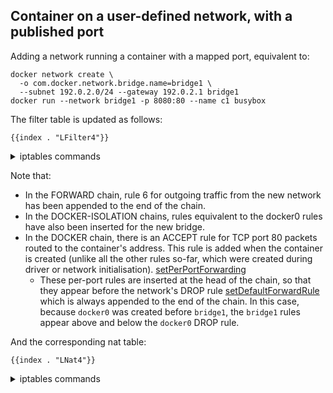 ## Container on a user-defined network, with a published port

Adding a network running a container with a mapped port, equivalent to:

	docker network create \
	  -o com.docker.network.bridge.name=bridge1 \
	  --subnet 192.0.2.0/24 --gateway 192.0.2.1 bridge1
	docker run --network bridge1 -p 8080:80 --name c1 busybox

The filter table is updated as follows:

    {{index . "LFilter4"}}

<details>
<summary>iptables commands</summary>

    {{index . "SFilter4"}}

</details>

Note that:

 - In the FORWARD chain, rule 6 for outgoing traffic from the new network has been
   appended to the end of the chain.
 - In the DOCKER-ISOLATION chains, rules equivalent to the docker0 rules have
   also been inserted for the new bridge.
 - In the DOCKER chain, there is an ACCEPT rule for TCP port 80 packets routed
   to the container's address. This rule is added when the container is created
   (unlike all the other rules so-far, which were created during driver or
   network initialisation). [setPerPortForwarding][1]
   - These per-port rules are inserted at the head of the chain, so that they
     appear before the network's DROP rule [setDefaultForwardRule][2] which is
     always appended to the end of the chain. In this case, because `docker0` was
     created before `bridge1`, the `bridge1` rules appear above and below the
     `docker0` DROP rule.

[1]: https://github.com/moby/moby/blob/675c2ac2db93e38bb9c5a6615d4155a969535fd9/libnetwork/drivers/bridge/port_mapping_linux.go#L795
[2]: https://github.com/robmry/moby/blob/52c89d467fc5326149e4bbb8903d23589b66ff0d/libnetwork/drivers/bridge/setup_ip_tables_linux.go#L252

And the corresponding nat table:

    {{index . "LNat4"}}

<details>
<summary>iptables commands</summary>

    {{index . "SNat4"}}

</details>
